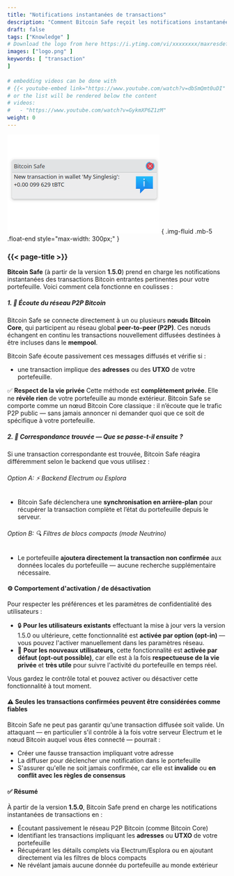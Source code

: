 ```yaml
---
title: "Notifications instantanées de transactions"
description: "Comment Bitcoin Safe reçoit les notifications instantanées de transactions"
draft: false
tags: ["Knowledge" ]
# Download the logo from here https://i.ytimg.com/vi/xxxxxxxx/maxresdefault.jpg
images: ["logo.png" ]
keywords: [ "transaction"
]

# embedding videos can be done with 
# {{< youtube-embed link="https://www.youtube.com/watch?v=dbSmQmt0uDI" >}}
# or the list will be rendered below the content
# videos:
#   - "https://www.youtube.com/watch?v=GykmXP6Z1zM"
weight: 0
---
```




![](logo.png)
{ .img-fluid .mb-5 .float-end style="max-width: 300px;" }


### {{< page-title >}}  
 
  


**Bitcoin Safe** (à partir de la version **1.5.0**) prend en charge les notifications instantanées des transactions Bitcoin entrantes pertinentes pour votre portefeuille. Voici comment cela fonctionne en coulisses :




##### 1. 📡 Écoute du réseau P2P Bitcoin

Bitcoin Safe se connecte directement à un ou plusieurs **nœuds Bitcoin Core**, qui participent au réseau global **peer-to-peer (P2P)**. Ces nœuds échangent en continu les transactions nouvellement diffusées destinées à être incluses dans le **mempool**.

Bitcoin Safe écoute passivement ces messages diffusés et vérifie si :

* une transaction implique des **adresses** ou des **UTXO** de votre portefeuille.

✅ **Respect de la vie privée**
Cette méthode est **complètement privée**. Elle ne **révèle rien** de votre portefeuille au monde extérieur.
Bitcoin Safe se comporte comme un nœud Bitcoin Core classique : il n’écoute que le trafic P2P public — sans jamais annoncer ni demander quoi que ce soit de spécifique à votre portefeuille.



##### 2. 🧠 Correspondance trouvée — Que se passe-t-il ensuite ?

Si une transaction correspondante est trouvée, Bitcoin Safe réagira différemment selon le backend que vous utilisez :

###### Option A: ⚡ Backend Electrum ou Esplora

* Bitcoin Safe déclenchera une **synchronisation en arrière-plan** pour récupérer la transaction complète et l’état du portefeuille depuis le serveur.

###### Option B: 🔍 Filtres de blocs compacts (mode Neutrino)

* Le portefeuille **ajoutera directement la transaction non confirmée** aux données locales du portefeuille — aucune recherche supplémentaire nécessaire.



#### ⚙️ Comportement d'activation / de désactivation

Pour respecter les préférences et les paramètres de confidentialité des utilisateurs :

* 🔒 **Pour les utilisateurs existants** effectuant la mise à jour vers la version 1.5.0 ou ultérieure, cette fonctionnalité est **activée par option (opt-in)** — vous pouvez l'activer manuellement dans les paramètres réseau.
* 🚀 **Pour les nouveaux utilisateurs**, cette fonctionnalité est **activée par défaut (opt-out possible)**, car elle est à la fois **respectueuse de la vie privée** et **très utile** pour suivre l'activité du portefeuille en temps réel.

Vous gardez le contrôle total et pouvez activer ou désactiver cette fonctionnalité à tout moment.
 
 


#### ⚠️ Seules les transactions confirmées peuvent être considérées comme fiables

Bitcoin Safe ne peut pas garantir qu'une transaction diffusée soit valide. Un attaquant — en particulier s'il contrôle à la fois votre serveur Electrum et le nœud Bitcoin auquel vous êtes connecté — pourrait :

* Créer une fausse transaction impliquant votre adresse
* La diffuser pour déclencher une notification dans le portefeuille
* S'assurer qu'elle ne soit jamais confirmée, car elle est **invalide** ou **en conflit avec les règles de consensus**


  


#### ✅ Résumé

À partir de la version **1.5.0**, Bitcoin Safe prend en charge les notifications instantanées de transactions en :

* Écoutant passivement le réseau P2P Bitcoin (comme Bitcoin Core)
* Identifiant les transactions impliquant les **adresses** ou **UTXO** de votre portefeuille
* Récupérant les détails complets via Electrum/Esplora ou en ajoutant directement via les filtres de blocs compacts
* Ne révélant jamais aucune donnée du portefeuille au monde extérieur